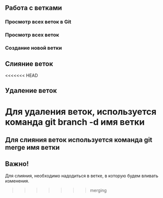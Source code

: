 ## Работа с ветками

### Просмотр всех веток в Git

### Просмотр всех веток

### Создание новой ветки

## Слияние веток

<<<<<<< HEAD

## Удаление веток

Для удаления веток, используется команда git branch -d имя ветки
=======
## Для слияния веток используется команда git merge имя ветки

## Важно! 

Для слияния, необходимо надодиться в ветке, в которую будем вливать изменения.
>>>>>>> merging
